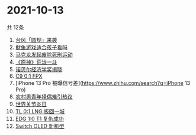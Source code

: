 # 2021-10-13
  共 12条

  <!-- BEGIN -->
  <!-- 最后更新时间:Wed Oct 13 2021 09:10:38 GMT+0000 (Coordinated Universal Time) -->
  1. [台风「圆规」来袭](https://www.zhihu.com/search?q=圆规)
1. [鱿鱼游戏适合孩子看吗](https://www.zhihu.com/search?q=鱿鱼游戏)
1. [马克龙发起废除死刑运动](https://www.zhihu.com/search?q=马克龙)
1. [《原神》荒泷一斗](https://www.zhihu.com/search?q=原神)
1. [诺贝尔经济学奖揭晓](https://www.zhihu.com/search?q=诺贝尔经济学奖)
1. [C9 0:1 FPX](https://www.zhihu.com/search?q=FPX)
1. [iPhone 13 Pro 被曝信号差](https://www.zhihu.com/search?q=iPhone 13 Pro)
1. [农村男青年择偶难引热议](https://www.zhihu.com/search?q=农村男青年)
1. [世界关节炎日](https://www.zhihu.com/search?q=关节炎)
1. [TL 0:1 LNG 扳回一城](https://www.zhihu.com/search?q=LNG)
1. [EDG 1:0 T1 复仇成功](https://www.zhihu.com/search?q=EDG)
1. [Switch OLED 新机型](https://www.zhihu.com/search?q=switch)
  <!-- END -->
  